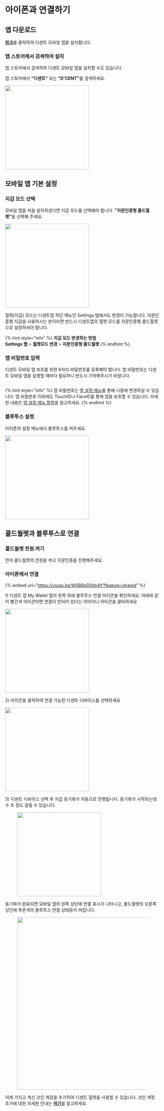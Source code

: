 # 아이폰과 연결하기

## 앱 다운로드

[**링크**](https://apps.apple.com/kr/app/dcent-hardware-wallet/id1447206611)를 클릭하여 디센트 모바일 앱을 설치합니다.

### 앱 스토어에서 검색하여 설치

앱 스토어에서 검색하여 디센트 모바일 앱을 설치할 수도 있습니다.

앱 스토어에서 **"디센트"** 또는 **"D'CENT"**&#xB97C; 검색하세요.

<div align="left"><img src="../.gitbook/assets/아이폰-01.png" alt="" width="274"></div>

## 모바일 앱 기본 설정

### 지갑 모드 선택

모바일 앱을 처음 설치하셨다면 지갑 모드를 선택해야 합니다. **"지문인증형 콜드월렛"**&#xC744; 선택해 주세요.

<div align="left"><img src="../.gitbook/assets/아이폰-02.png" alt="" width="274"></div>

월렛(지갑) 모드는 디센트앱 하단 메뉴인 Settings 탭에서도 변경이 가능합니다. 지문인증형 지갑을 사용하시는 분이라면 반드시 디센트앱의 월렛 모드를 지문인증형 콜드월렛으로 설정하셔야 합니다.&#x20;

{% hint style="info" %}
**지갑 모드 변경하는 방법**\
**Settings 탭** > **월렛모드 변경** > **지문인증형 콜드월렛**&#x20;
{% endhint %}

### 앱 비밀번호 입력

디센트 모바일 앱 보호를 위한 6자리 비밀번호를 등록해야 합니다. 앱 비밀번호는 디센트 모바일 앱을 실행할 때마다 필요하니 반드시 기억해주시기 바랍니다.

<figure><img src="../.gitbook/assets/아이폰-03.png" alt=""><figcaption></figcaption></figure>

{% hint style="info" %}
앱 비밀번호는 [앱 설정 메뉴](../mobile-app/mobile-app-setting-menu/)를 통해 나중에 변경하실 수 있습니다. 앱 비밀번호 이외에도 TouchID나 FaceID를 통해 앱을 보호할 수 있습니다. 자세한 내용은 [앱 설정 메뉴 항목](../mobile-app/mobile-app-setting-menu/)을 참고하세요.
{% endhint %}

### 블루투스 설정

아이폰의 설정 메뉴에서 블루투스를 켜주세요.

<div align="left"><img src="../.gitbook/assets/아이폰-04.png" alt="" width="274"></div>

## 콜드월렛과 블루투스로 연결

### 콜드월렛 전원 켜기

먼저 콜드월렛의 전원을 켜고 지문인증을 진행해주세요.

### 아이폰에서 연결

{% embed url="https://youtu.be/WSB8pD0dnAY?feature=shared" %}

1\) 디센트 앱 My Wallet 탭의 왼쪽 위에 블루투스 연결 아이콘을 확인하세요. 아래와 같이 빨간색 아이콘이면 연결이 안되어 있다는 의미이니 아이콘을 클릭하세요

<div align="left"><img src="../.gitbook/assets/아이폰-05.png" alt="" width="274"></div>

2\) 아이콘을 클릭하여 연결 가능한 디센트 디바이스를 선택하세요

<div align="left"><img src="../.gitbook/assets/아이폰-06.png" alt="" width="274"></div>

3\) 디센트 디바이스 선택 후 지갑 동기화가 자동으로 진행됩니다. 동기화가 시작되는데 수 초 정도 걸릴 수 있습니다.

<div align="left"><figure><img src="../.gitbook/assets/아이폰-07.png" alt="" width="274"><figcaption></figcaption></figure></div>

동기화가 완료되면 모바일 앱의 왼쪽 상단에 연결 표시가 나타나고, 콜드월렛의 오른쪽 상단에 푸른색의 블루투스 연결 상태등이 켜집니다.

<div align="left"><figure><img src="../.gitbook/assets/아이폰-08.png" alt="" width="563"><figcaption></figcaption></figure></div>

이제 가지고 계신 코인 계정을 추가하여 디센트 월렛을 사용할 수 있습니다. 코인 계정 추가에 대한 자세한 안내는 [**여기**](../mobile-app/create-account/)를 참고하세요.
